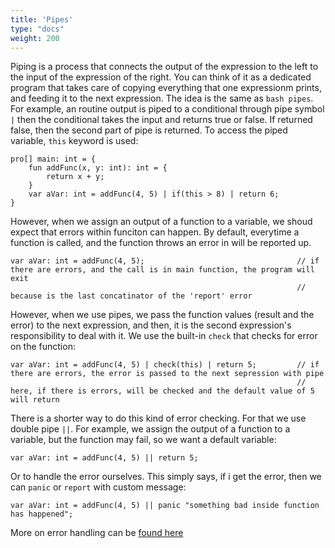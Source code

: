 ```yaml
---
title: 'Pipes'
type: "docs"
weight: 200
---
```


Piping is a process that connects the output of the expression to the left to the input of the expression of the right. You can think of it as a dedicated program that takes care of copying everything that one expressionm prints, and feeding it to the next expression. The idea is the same as `bash pipes`. For example, an routine output is piped to a conditional through pipe symbol `|` then the conditional takes the input and returns true or false. If returned false, then the second part of pipe is returned. To access the piped variable, `this` keyword is used:
```
pro[] main: int = {
    fun addFunc(x, y: int): int = {
        return x + y;
    }
    var aVar: int = addFunc(4, 5) | if(this > 8) | return 6;
}
```
However, when we assign an output of a function to a variable, we shoud expect that errors within funciton can happen. By default, everytime a function is called, and the function throws an error in will be reported up.
```
var aVar: int = addFunc(4, 5);                                  // if there are errors, and the call is in main function, the program will exit
                                                                // because is the last concatinator of the 'report' error
```

However, when we use pipes, we pass the function values (result and the error) to the next expression, and then, it is the second expression's responsibility to deal with it. We use the built-in `check` that checks for error on the function:
```
var aVar: int = addFunc(4, 5) | check(this) | return 5;         // if there are errors, the error is passed to the next sepression with pipe
                                                                // here, if there is errors, will be checked and the default value of 5 will return
```

There is a shorter way to do this kind of error checking. For that we use double pipe `||`. For example, we assign the output of a function to a variable, but the function may fail, so we want a default variable:
```
var aVar: int = addFunc(4, 5) || return 5;
```

Or to handle the error ourselves. This simply says, if i get the error, then we can `panic` or `report` with custom message:
```
var aVar: int = addFunc(4, 5) || panic "something bad inside function has happened";
```

More on error handling can be [found here](/docs/spec/errors) 


